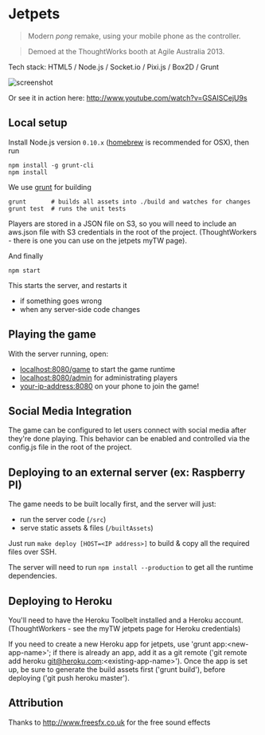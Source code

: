 # Jetpets

> Modern *pong* remake, using your mobile phone as the controller.

> Demoed at the ThoughtWorks booth at Agile Australia 2013.

Tech stack: HTML5 / Node.js / Socket.io / Pixi.js / Box2D / Grunt

![screenshot](https://raw.github.com/thoughtworks/jetpets/master/screenshot.jpg)

Or see it in action here: http://www.youtube.com/watch?v=GSAISCejU9s

## Local setup

Install Node.js version `0.10.x` ([homebrew](http://mxcl.github.io/homebrew/) is recommended for OSX), then run

```
npm install -g grunt-cli
npm install
```

We use [grunt](http://gruntjs.com) for building

```
grunt		# builds all assets into ./build and watches for changes
grunt test  # runs the unit tests
```

Players are stored in a JSON file on S3, so you will need to include an aws.json file with S3 credentials in the root of the project. (ThoughtWorkers - there is one you can use on the jetpets myTW page).

And finally

```
npm start
```

This starts the server, and restarts it

- if something goes wrong
- when any server-side code changes

## Playing the game

With the server running, open:

* [localhost:8080/game](http://localhost:8080/game) to start the game runtime
* [localhost:8080/admin](http://localhost:8080/admin) for administrating players
* [your-ip-address:8080](http://10.0.0.1:8080/device) on your phone to join the game!

## Social Media Integration

The game can be configured to let users connect with social media after they're done playing. This behavior can be enabled and controlled via the config.js file in the root of the project.

## Deploying to an external server (ex: Raspberry PI)

The game needs to be built locally first, and the server will just:

- run the server code (`/src`)
- serve static assets & files (`/builtAssets`)

Just run `make deploy [HOST=<IP address>]` to build & copy all the required files over SSH.

The server will need to run `npm install --production` to get all the runtime dependencies.

## Deploying to Heroku

You'll need to have the Heroku Toolbelt installed and a Heroku account. (ThoughtWorkers - see the myTW jetpets page for Heroku credentials)

If you need to create a new Heroku app for jetpets, use 'grunt app:&lt;new-app-name&gt;'; if there is already an app, add it as a git remote ('git remote add heroku git@heroku.com:&lt;existing-app-name&gt;'). Once the app is set up, be sure to generate the build assets first ('grunt build'), before deploying ('git push heroku master').

## Attribution

Thanks to http://www.freesfx.co.uk for the free sound effects
